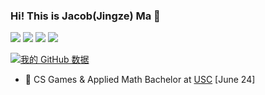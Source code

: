 ### Hi! This is Jacob(Jingze) Ma 👋

[![](https://img.shields.io/badge/website-000000?style=for-the-badge&logo=About.me&logoColor=white)]([https://hehao98.github.io/](https://majingze.com/))
[![](https://img.shields.io/badge/LinkedIn-0077B5?style=for-the-badge&logo=linkedin&logoColor=white)](https://www.linkedin.com/in/jingze-ma/)
[![](https://img.shields.io/badge/Email-D14836?style=for-the-badge&logo=gmail&logoColor=white)](mailto://jingzema@usc.edu)
[![](https://img.shields.io/badge/Discord-7289DA?style=for-the-badge&logo=discord&logoColor=white)](discordapp.com/users/879185262599614555)

[![我的 GitHub 数据](https://github-readme-stats.vercel.app/api?username=Jacob-SouthernCity)]()

- 🍻 CS Games & Applied Math Bachelor at [USC](https://www.usc.edu/) [June 24] 

